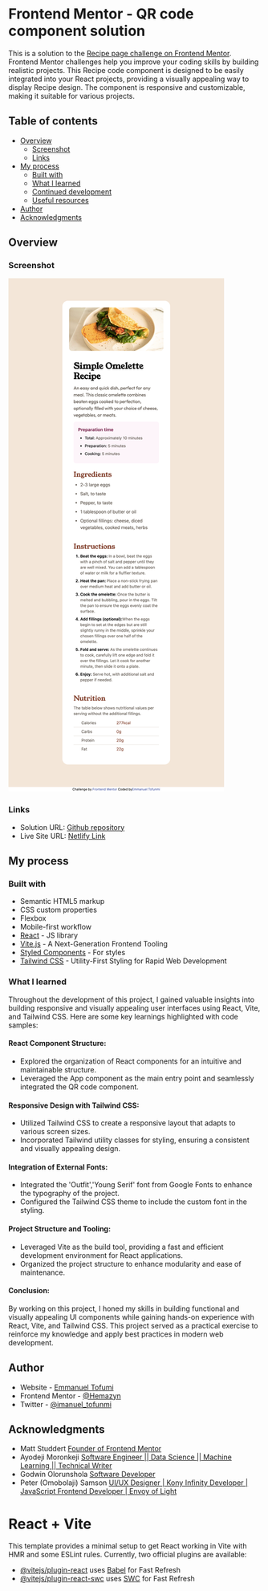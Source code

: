 # Frontend Mentor - QR code component solution

This is a solution to the [Recipe page challenge on Frontend Mentor](https://www.frontendmentor.io/challenges/recipe-page-KiTsR8QQKm). Frontend Mentor challenges help you improve your coding skills by building realistic projects.
This Recipe code component is designed to be easily integrated into your React projects, providing a visually appealing way to display Recipe design. The component is responsive and customizable, making it suitable for various projects.

## Table of contents

- [Overview](#overview)
  - [Screenshot](#screenshot)
  - [Links](#links)
- [My process](#my-process)
  - [Built with](#built-with)
  - [What I learned](#what-i-learned)
  - [Continued development](#continued-development)
  - [Useful resources](#useful-resources)
- [Author](#author)
- [Acknowledgments](#acknowledgments)

## Overview

### Screenshot

![](/src/assets/preview.png)

### Links

- Solution URL: [Github repository](https://github.com/Hemazyn/recipe-ui)
- Live Site URL: [Netlify Link](https://hemazyn-recipe-ui.netlify.app/)

## My process

### Built with

- Semantic HTML5 markup
- CSS custom properties
- Flexbox
- Mobile-first workflow
- [React](https://reactjs.org/) - JS library
- [Vite.js](https://vitejs.dev/) - A Next-Generation Frontend Tooling
- [Styled Components](https://styled-components.com/) - For styles
- [Tailwind CSS](https://tailwindcss.com/) - Utility-First Styling for Rapid Web Development

### What I learned

Throughout the development of this project, I gained valuable insights into building responsive and visually appealing user interfaces using React, Vite, and Tailwind CSS. Here are some key learnings highlighted with code samples:

#### React Component Structure:

- Explored the organization of React components for an intuitive and maintainable structure.
- Leveraged the App component as the main entry point and seamlessly integrated the QR code component.

#### Responsive Design with Tailwind CSS:

- Utilized Tailwind CSS to create a responsive layout that adapts to various screen sizes.
- Incorporated Tailwind utility classes for styling, ensuring a consistent and visually appealing design.

#### Integration of External Fonts:

- Integrated the 'Outfit','Young Serif' font from Google Fonts to enhance the typography of the project.
- Configured the Tailwind CSS theme to include the custom font in the styling.

#### Project Structure and Tooling:

- Leveraged Vite as the build tool, providing a fast and efficient development environment for React applications.
- Organized the project structure to enhance modularity and ease of maintenance.

#### Conclusion:

By working on this project, I honed my skills in building functional and visually appealing UI components while gaining hands-on experience with React, Vite, and Tailwind CSS. This project served as a practical exercise to reinforce my knowledge and apply best practices in modern web development.

## Author

- Website - [Emmanuel Tofumi](https://devemma.netlify.app)
- Frontend Mentor - [@Hemazyn](https://www.frontendmentor.io/profile/Hemazyn)
- Twitter - [@imanuel_tofunmi](https://twitter.com/imanuel_tofunmi)

## Acknowledgments

- Matt Studdert [Founder of Frontend Mentor](https://www.linkedin.com/in/matthewstuddert/?originalSubdomain=uk)
- Ayodeji Moronkeji [Software Engineer || Data Science || Machine Learning || Technical Writer](https://www.linkedin.com/in/moronkeji-ayodeji/)
- Godwin Olorunshola [Software Developer](https://www.linkedin.com/in/godwin-olorunshola/)
- Peter (Omobolaji) Samson [UI/UX Designer | Kony Infinity Developer | JavaScript Frontend Developer | Envoy of Light](https://www.linkedin.com/in/peter-samson-38202614b/)

# React + Vite

This template provides a minimal setup to get React working in Vite with HMR and some ESLint rules.
Currently, two official plugins are available:

- [@vitejs/plugin-react](https://github.com/vitejs/vite-plugin-react/blob/main/packages/plugin-react/README.md) uses [Babel](https://babeljs.io/) for Fast Refresh
- [@vitejs/plugin-react-swc](https://github.com/vitejs/vite-plugin-react-swc) uses [SWC](https://swc.rs/) for Fast Refresh
